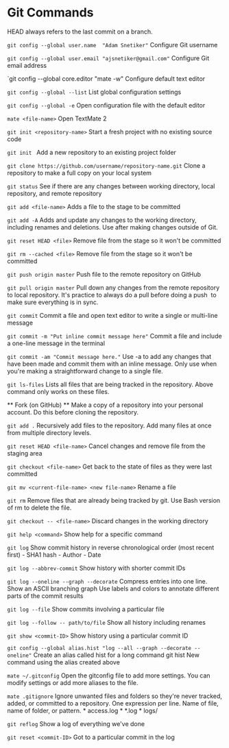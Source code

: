 # Git Commands

HEAD always refers to the last commit on a branch.

`git config --global user.name  "Adam Snetiker"`
Configure Git username

`git config --global user.email "ajsnetiker@gmail.com"`
Configure Git email address

`git config --global core.editor "mate -w"
Configure default text editor

`git config --global --list`
List global configuration settings

`git config --global -e`
Open configuration file with the default editor

`mate <file-name>`
Open TextMate 2

`git init <repository-name>`
Start a fresh project with no existing source code 

`git init `
Add a new repository to an existing project folder

`git clone https://github.com/username/repository-name.git`
Clone a repository to make a full copy on your local system

`git status`
See if there are any changes between working directory, local repository, and remote repository

`git add <file-name>`
Adds a file to the stage to be committed

`git add -A`
Adds and update any changes to the working directory, including renames and deletions. Use after making changes outside of Git.

`git reset HEAD <file>`
Remove file from the stage so it won't be committed

`git rm --cached <file>`
Remove file from the stage so it won't be committed

`git push origin master`
Push file to the remote repository on GitHub

`git pull origin master`
Pull down any changes from the remote repository to local repository. It's practice to always do a pull before doing a push  to make sure everything is in sync.

`git commit`
Commit a file and open text editor to write a single or multi-line message

`git commit -m "Put inline commit message here"`
Commit a file and include a one-line message in the terminal

`git commit -am "Commit message here."`
Use -a to add any changes that have been made and commit them with an inline message. Only use when you're making a straightforward change to a single file.

`git ls-files`
Lists all files that are being tracked in the repository. Above command only works on these files.

** Fork (on GitHub) **
Make a copy of a repository into your personal account. Do this before cloning the repository.

`git add .`
Recursively add files to the repository. Add many files at once from multiple directory levels.

`git reset HEAD <file-name>`
Cancel changes and remove file from the staging area

`git checkout <file-name>`
Get back to the state of files as they were last committed

`git mv <current-file-name> <new file-name>`
Rename a file

`git rm`
Remove files that are already being tracked by git. Use Bash version of rm to delete the file.

`git checkout -- <file-name>`
Discard changes in the working directory

`git help <command>`
Show help for a specific command

`git log`
Show commit history in reverse chronological order (most recent first)
	- SHA1 hash
	- Author
	- Date

`git log --abbrev-commit`
Show history with shorter commit IDs

`git log --oneline --graph --decorate`
Compress entries into one line.
Show an ASCII branching graph
Use labels and colors to annotate different parts of the commit results

`git log --file`
Show commits involving a particular file

`git log --follow -- path/to/file`
Show all history including renames

`git show <commit-ID>` 
Show history using a particular commit ID

`git config --global alias.hist "log --all --graph --decorate --oneline"`
Create an alias called hist for a long command
	git hist 
	New command using the alias created above

`mate ~/.gitconfig`
Open the gitconfig file to add more settings. You can modify settings or add more aliases to the file.

`mate .gitignore`
Ignore unwanted files and folders so they're never tracked, added, or committed to a repository.
One expression per line. Name of file, name of folder, or pattern.
	* access.log
	* *.log
	* logs/

`git reflog`
Show a log of everything we've done

`git reset <commit-ID>`
Got to a particular commit in the log